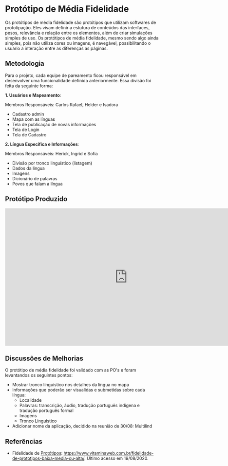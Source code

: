 # Protótipo de Média Fidelidade

Os protótipos de média fidelidade são protótipos que utilizam softwares de prototipação. Eles visam definir a estutura de conteúdos das interfaces, pesos, relevância e relação entre os elementos, além de criar simulações simples de uso. Os protótipos de média fidelidade, mesmo sendo algo ainda simples, pois não utiliza cores ou imagens, é navegável, possibilitando o usuário a interação entre as diferenças as páginas.


## Metodologia

Para o projeto, cada equipe de pareamento ficou responsável em desenvolver uma funcionalidade definida anteriormente. Essa divisão foi feita da seguinte forma:

**1. Usuários e Mapeamento**:

Membros Responsáveis: Carlos Rafael, Helder e Isadora

- Cadastro admin
- Mapa com as línguas
- Tela de publicação de novas informações
- Tela de Login
- Tela de Cadastro

**2. Língua Específica e Informações**:

Membros Responsáveis: Herick, Ingrid e Sofia

- Divisão por tronco linguístico (listagem)
- Dados da lingua
- Imagens
- Dicionário de palavras
- Povos que falam a língua


## Protótipo Produzido
<iframe style="border: 1px solid rgba(0, 0, 0, 0.1);" width="800" height="450" src="https://www.figma.com/embed?embed_host=share&url=https%3A%2F%2Fwww.figma.com%2Fproto%2F3QTzIO07LeO0d84hntzOSP%2FProt%C3%B3tipo-M%C3%A9dia-Fidelidade-L%C3%ADnguas-Ind%C3%ADgenas%3Fnode-id%3D2%253A4%26scaling%3Dscale-down%26page-id%3D0%253A1%26starting-point-node-id%3D2%253A4%26show-proto-sidebar%3D1" allowfullscreen></iframe>



## Discussões de Melhorias

O protótipo de média fidelidade foi validado com as PO's e foram levantandos os seguintes pontos:
- Mostrar tronco línguistico nos detalhes da língua no mapa
- Informações que poderão ser visualidas e submetidas sobre cada língua:
    - Localidade
    - Palavras: transcrição, áudio, tradução português indígena e tradução português formal
    - Imagens
    - Tronco Linguístico
- Adicionar nome da aplicação, decidido na reunião de 30/08: Multilind


## Referências

- Fidelidade de [Protótipos](Modeling/objeto?id=protótipo): <https://www.vitaminaweb.com.br/fidelidade-de-prototipos-baixa-media-ou-alta/>. Último acesso em 19/08/2020.